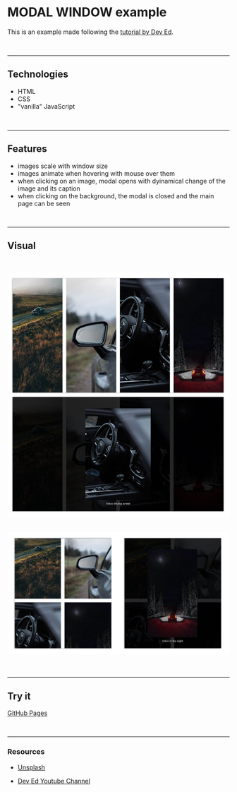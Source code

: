 # MODAL WINDOW example


This is an example made following the [tutorial by Dev Ed](https://www.youtube.com/watch?v=4SQXOA8Z-lo).

<br>

---

## Technologies

- HTML
- CSS
- "vanilla" JavaScript

<br>

---

## Features

- images scale with window size
- images animate when hovering with mouse over them
- when clicking on an image, modal opens with dyinamical change of the image and its caption
- when clicking on the background, the modal is closed and the main page can be seen

<br>

---

## Visual

<br>

![visual 1](img/modal-1.jpg)
<br><br>

![visual 2](img/modal-2.jpg)
<br><br><br>

---

## Try it

[GitHub Pages](https://emarekica.github.io/modal-images/)

<br>

---

### Resources

- [Unsplash](https://unsplash.com/s/photos/volvo)

- [Dev Ed Youtube Channel](https://www.youtube.com/watch?v=4SQXOA8Z-lo)
